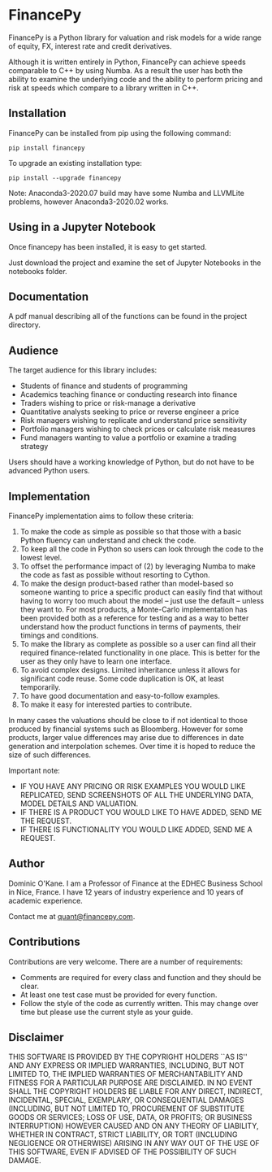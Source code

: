 # FinancePy

FinancePy is a Python library for valuation and risk models for a wide range of equity, FX, interest rate and credit derivatives.

Although it is written entirely in Python, FinancePy can achieve speeds comparable to C++ by using Numba. As a result the user has both the ability to examine the underlying code and the ability to perform pricing and risk at speeds which compare to a library written in C++.

## Installation

FinancePy can be installed from pip using the following command:

`pip install financepy`

To upgrade an existing installation type:

`pip install --upgrade financepy`

Note: Anaconda3-2020.07 build may have some Numba and LLVMLite problems, however Anaconda3-2020.02 works.

## Using in a Jupyter Notebook

Once financepy has been installed, it is easy to get started.

Just download the project and examine the set of Jupyter Notebooks in the notebooks folder.

## Documentation

A pdf manual describing all of the functions can be found in the project directory.

## Audience

The target audience for this library includes:

* Students of finance and students of programming
* Academics teaching finance or conducting research into finance
* Traders wishing to price or risk-manage a derivative
* Quantitative analysts seeking to price or reverse engineer a price
* Risk managers wishing to replicate and understand price sensitivity
* Portfolio managers wishing to check prices or calculate risk measures
* Fund managers wanting to value a portfolio or examine a trading strategy

Users should have a working knowledge of Python, but do not have to be advanced Python users.

## Implementation

FinancePy implementation aims to follow these criteria:

1. To make the code as simple as possible so that those with a basic Python fluency can understand and check the code.
2. To keep all the code in Python so users can look through the code to the lowest level.
3. To offset the performance impact of (2) by leveraging Numba to make the code as fast as possible without resorting to Cython.
4. To make the design product-based rather than model-based so someone wanting to price a specific product can easily find that without having to worry too much about the model – just use the default – unless they want to. For most products, a Monte-Carlo implementation has been provided both as a reference for testing and as a way to better understand how the product functions in terms of payments, their timings and conditions.
5. To make the library as complete as possible so a user can find all their required finance-related functionality in one place. This is better for the user as they only have to learn one interface.
6. To avoid complex designs. Limited inheritance unless it allows for significant code reuse. Some code duplication is OK, at least temporarily.
7. To have good documentation and easy-to-follow examples.
8. To make it easy for interested parties to contribute.

In many cases the valuations should be close to if not identical to those produced by financial systems such as Bloomberg. However for some products, larger value differences may arise due to differences in date generation and interpolation schemes. Over time it is hoped to reduce the size of such differences.

Important note:

* IF YOU HAVE ANY PRICING OR RISK EXAMPLES YOU WOULD LIKE REPLICATED, SEND SCREENSHOTS OF ALL THE UNDERLYING DATA, MODEL DETAILS AND VALUATION.
* IF THERE IS A PRODUCT YOU WOULD LIKE TO HAVE ADDED, SEND ME THE REQUEST.
* IF THERE IS FUNCTIONALITY YOU WOULD LIKE ADDED, SEND ME A REQUEST.

## Author

Dominic O'Kane. I am a Professor of Finance at the EDHEC Business School in Nice, France. I have 12 years of industry experience and 10 years of academic experience.

Contact me at quant@financepy.com.

## Contributions

Contributions are very welcome. There are a number of requirements:

* Comments are required for every class and function and they should be clear.
* At least one test case must be provided for every function.
* Follow the style of the code as currently written. This may change over time but please use the current style as your guide.

## Disclaimer

THIS SOFTWARE IS PROVIDED BY THE COPYRIGHT HOLDERS ``AS IS'' AND ANY
EXPRESS OR IMPLIED WARRANTIES, INCLUDING, BUT NOT LIMITED TO, THE IMPLIED
WARRANTIES OF MERCHANTABILITY AND FITNESS FOR A PARTICULAR PURPOSE ARE
DISCLAIMED. IN NO EVENT SHALL THE COPYRIGHT HOLDERS BE LIABLE FOR ANY
DIRECT, INDIRECT, INCIDENTAL, SPECIAL, EXEMPLARY, OR CONSEQUENTIAL DAMAGES
(INCLUDING, BUT NOT LIMITED TO, PROCUREMENT OF SUBSTITUTE GOODS OR SERVICES;
LOSS OF USE, DATA, OR PROFITS; OR BUSINESS INTERRUPTION) HOWEVER CAUSED AND
ON ANY THEORY OF LIABILITY, WHETHER IN CONTRACT, STRICT LIABILITY, OR TORT
(INCLUDING NEGLIGENCE OR OTHERWISE) ARISING IN ANY WAY OUT OF THE USE OF THIS
SOFTWARE, EVEN IF ADVISED OF THE POSSIBILITY OF SUCH DAMAGE.
